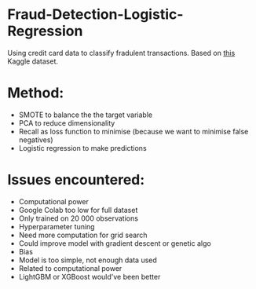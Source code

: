 # Fraud-Detection-Logistic-Regression
Using credit card data to classify fradulent transactions. Based on [this](https://www.kaggle.com/c/ieee-fraud-detection/data) Kaggle dataset. 

# Method:

- SMOTE to balance the the target variable
- PCA to reduce dimensionality
- Recall as loss function to minimise (because we want to minimise false negatives)
- Logistic regression to make predictions

# Issues encountered:

- Computational power
 - Google Colab too low for full dataset
 - Only trained on 20 000 observations
- Hyperparameter tuning
 - Need more computation for grid search
 - Could improve model with gradient descent or genetic algo
- Bias
 - Model is too simple, not enough data used
 - Related to computational power
 - LightGBM or XGBoost would've been better
